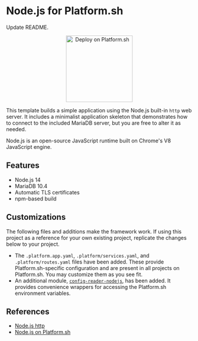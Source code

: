 # Node.js for Platform.sh

Update README.

<p align="center">
<a href="https://console.platform.sh/projects/create-project?template=https://raw.githubusercontent.com/platformsh/template-builder/master/templates/nodejs/.platform.template.yaml&utm_content=nodejs&utm_source=github&utm_medium=button&utm_campaign=deploy_on_platform">
    <img src="https://platform.sh/images/deploy/lg-blue.svg" alt="Deploy on Platform.sh" width="180px" />
</a>
</p>

This template builds a simple application using the Node.js built-in `http` web server. It includes a minimalist application skeleton that demonstrates how to connect to the included MariaDB server, but you are free to alter it as needed.

Node.js is an open-source JavaScript runtime built on Chrome's V8 JavaScript engine.

## Features

* Node.js 14
* MariaDB 10.4
* Automatic TLS certificates
* npm-based build

## Customizations

The following files and additions make the framework work.  If using this project as a reference for your own existing project, replicate the changes below to your project.

* The `.platform.app.yaml`, `.platform/services.yaml`, and `.platform/routes.yaml` files have been added.  These provide Platform.sh-specific configuration and are present in all projects on Platform.sh.  You may customize them as you see fit.
* An additional module, [`config-reader-nodejs`](https://github.com/platformsh/config-reader-nodejs), has been added.  It provides convenience wrappers for accessing the Platform.sh environment variables.

## References

* [Node.js http](https://nodejs.org/api/http.html#http_http)
* [Node.js on Platform.sh](https://docs.platform.sh/languages/nodejs.html)

